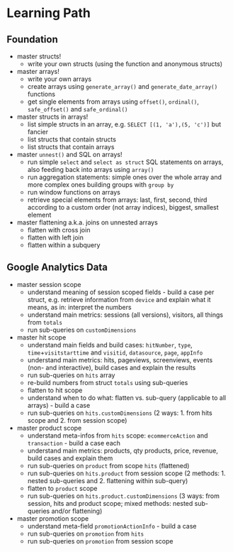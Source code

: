 # Learning Path

## Foundation
 - master structs!
   - write your own structs (using the function and anonymous structs)
 - master arrays!
   - write your own arrays
   - create arrays using `generate_array()` and `generate_date_array()` functions
   - get single elements from arrays using `offset()`, `ordinal()`, `safe_offset()` and `safe_ordinal()`
 - master structs in arrays!
   - list simple structs in an array, e.g. `SELECT [(1, 'a'),(5, 'c')]` but fancier
   - list structs that contain structs
   - list structs that contain arrays
 - master `unnest()` and SQL on arrays!
   - run simple `select` and `select as struct` SQL statements on arrays, also feeding back into arrays using `array()`
   - run aggregation statements: simple ones over the whole array and more complex ones building groups with `group by`
   - run window functions on arrays
   - retrieve special elements from arrays: last, first, second, third according to a custom order (not array indices), biggest, smallest element
 - master flattening a.k.a. joins on unnested arrays
   - flatten with cross join
   - flatten with left join
   - flatten within a subquery
## Google Analytics Data
 - master session scope
   - understand meaning of session scoped fields - build a case per struct, e.g. retrieve information from `device` and explain what it means, as in: interpret the numbers
   - understand main metrics: sessions (all versions), visitors, all things from `totals`
   - run sub-queries on `customDimensions`
 - master hit scope
   - understand main fields and build cases: `hitNumber`, `type`, `time`+`visitstarttime` and `visitid`, `datasource`, `page`, `appInfo`
   - understand main metrics: hits, pageviews, screenviews, events (non- and interactive), build cases and explain the results
   - run sub-queries on `hits` array
   - re-build numbers from struct `totals` using sub-queries
   - flatten to hit scope
   - understand when to do what: flatten vs. sub-query (applicable to all arrays) - build a case
   - run sub-queries on `hits.customDimensions` (2 ways: 1. from hits scope and 2. from session scope)
 - master product scope
   - understand meta-infos from `hits` scope: `ecommerceAction` and `transaction` - build a case each
   - understand main metrics: products, qty products, price, revenue, build cases and explain them
   - run sub-queries on `product` from scope `hits` (flattened)
   - run sub-queries on `hits.product` from session scope (2 methods: 1. nested sub-queries and 2. flattening within sub-query)
   - flatten to `product` scope
   - run sub-queries on `hits.product.customDimensions` (3 ways: from session, hits and product scope; mixed methods: nested sub-queries and/or flattening)
 - master promotion scope
   - understand meta-field `promotionActionInfo` - build a case
   - run sub-queries on `promotion` from `hits`
   - run sub-queries on `promotion` from session scope
